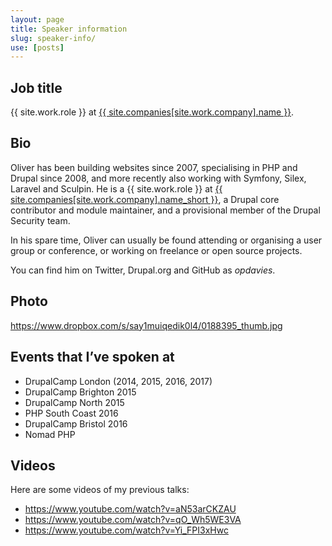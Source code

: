 ```yaml
---
layout: page
title: Speaker information
slug: speaker-info/
use: [posts]
---
```

## Job title

{{ site.work.role }} at [{{ site.companies[site.work.company].name }}][0].

## Bio

Oliver has been building websites since 2007, specialising in PHP and Drupal since 2008, and more recently also working with Symfony, Silex, Laravel and Sculpin. He is a {{ site.work.role }} at [{{ site.companies[site.work.company].name_short }}][0], a Drupal core contributor and module maintainer, and a provisional member of the Drupal Security team.

In his spare time, Oliver can usually be found attending or organising a user group or conference, or working on freelance or open source projects.

You can find him on Twitter, Drupal.org and GitHub as _opdavies_.

## Photo

<https://www.dropbox.com/s/say1muiqedik0l4/0188395_thumb.jpg>

## Events that I’ve spoken at

- DrupalCamp London (2014, 2015, 2016, 2017)
- DrupalCamp Brighton 2015
- DrupalCamp North 2015
- PHP South Coast 2016
- DrupalCamp Bristol 2016
- Nomad PHP

## Videos

Here are some videos of my previous talks:

- <https://www.youtube.com/watch?v=aN53arCKZAU>
- <https://www.youtube.com/watch?v=qO_Wh5WE3VA>
- <https://www.youtube.com/watch?v=Yi_FPI3xHwc>

[0]: {{site.companies[site.work.company].url}}
